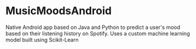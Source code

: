 # MusicMoodsAndroid
Native Android app based on Java and Python to predict a user's mood based on their listening history on Spotify. 
Uses a custom machine learning model built using Scikit-Learn
